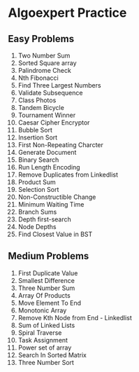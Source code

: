 # Algoexpert Practice

## Easy Problems

1. Two Number Sum
2. Sorted Square array
3. Palindrome Check
4. Nth Fibonacci
5. Find Three Largest Numbers
6. Validate Subsequence
7. Class Photos
8. Tandem Bicycle
9. Tournament Winner
10. Caesar Cipher Encryptor
11. Bubble Sort
12. Insertion Sort
13. First Non-Repeating Charcter
14. Generate Document
15. Binary Search
16. Run Length Encoding
17. Remove Duplicates from Linkedlist
18. Product Sum
19. Selection Sort
20. Non-Constructible Change
21. Minimum Waiting Time
22. Branch Sums
23. Depth first-search
24. Node Depths
25. Find Closest Value in BST
## Medium Problems

1. First Duplicate Value
2. Smallest Difference
3. Three Number Sum
4. Array Of Products
5. Move Element To End
6. Monotonic Array
7. Remove Kth Node from End - Linkedlist
8. Sum of Linked Lists
9. Spiral Traverse
10. Task Assignment
11. Power set of array
12. Search In Sorted Matrix
13. Three Number Sort